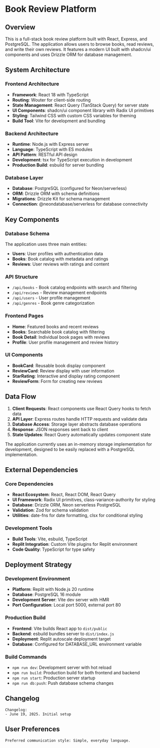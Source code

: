 # Book Review Platform

## Overview

This is a full-stack book review platform built with React, Express, and PostgreSQL. The application allows users to browse books, read reviews, and write their own reviews. It features a modern UI built with shadcn/ui components and uses Drizzle ORM for database management.

## System Architecture

### Frontend Architecture
- **Framework**: React 18 with TypeScript
- **Routing**: Wouter for client-side routing
- **State Management**: React Query (TanStack Query) for server state
- **UI Components**: shadcn/ui component library with Radix UI primitives
- **Styling**: Tailwind CSS with custom CSS variables for theming
- **Build Tool**: Vite for development and bundling

### Backend Architecture
- **Runtime**: Node.js with Express server
- **Language**: TypeScript with ES modules
- **API Pattern**: RESTful API design
- **Development**: tsx for TypeScript execution in development
- **Production Build**: esbuild for server bundling

### Database Layer
- **Database**: PostgreSQL (configured for Neon/serverless)
- **ORM**: Drizzle ORM with schema definitions
- **Migrations**: Drizzle Kit for schema management
- **Connection**: @neondatabase/serverless for database connectivity

## Key Components

### Database Schema
The application uses three main entities:
- **Users**: User profiles with authentication data
- **Books**: Book catalog with metadata and ratings
- **Reviews**: User reviews with ratings and content

### API Structure
- `/api/books` - Book catalog endpoints with search and filtering
- `/api/reviews` - Review management endpoints
- `/api/users` - User profile management
- `/api/genres` - Book genre categorization

### Frontend Pages
- **Home**: Featured books and recent reviews
- **Books**: Searchable book catalog with filtering
- **Book Detail**: Individual book pages with reviews
- **Profile**: User profile management and review history

### UI Components
- **BookCard**: Reusable book display component
- **ReviewCard**: Review display with user information
- **StarRating**: Interactive and display rating component
- **ReviewForm**: Form for creating new reviews

## Data Flow

1. **Client Requests**: React components use React Query hooks to fetch data
2. **API Layer**: Express routes handle HTTP requests and validate data
3. **Database Access**: Storage layer abstracts database operations
4. **Response**: JSON responses sent back to client
5. **State Updates**: React Query automatically updates component state

The application currently uses an in-memory storage implementation for development, designed to be easily replaced with a PostgreSQL implementation.

## External Dependencies

### Core Dependencies
- **React Ecosystem**: React, React DOM, React Query
- **UI Framework**: Radix UI primitives, class-variance-authority for styling
- **Database**: Drizzle ORM, Neon serverless PostgreSQL
- **Validation**: Zod for schema validation
- **Utilities**: date-fns for date formatting, clsx for conditional styling

### Development Tools
- **Build Tools**: Vite, esbuild, TypeScript
- **Replit Integration**: Custom Vite plugins for Replit environment
- **Code Quality**: TypeScript for type safety

## Deployment Strategy

### Development Environment
- **Platform**: Replit with Node.js 20 runtime
- **Database**: PostgreSQL 16 module
- **Development Server**: Vite dev server with HMR
- **Port Configuration**: Local port 5000, external port 80

### Production Build
- **Frontend**: Vite builds React app to `dist/public`
- **Backend**: esbuild bundles server to `dist/index.js`
- **Deployment**: Replit autoscale deployment target
- **Database**: Configured for DATABASE_URL environment variable

### Build Commands
- `npm run dev`: Development server with hot reload
- `npm run build`: Production build for both frontend and backend
- `npm run start`: Production server startup
- `npm run db:push`: Push database schema changes

## Changelog

```
Changelog:
- June 19, 2025. Initial setup
```

## User Preferences

```
Preferred communication style: Simple, everyday language.
```